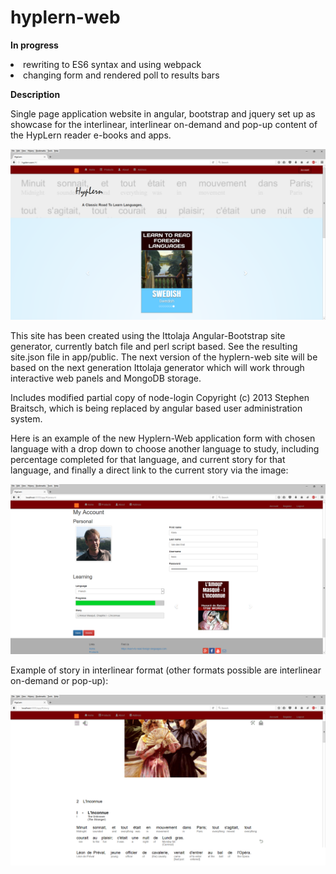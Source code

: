 # hyplern-web

<b>In progress</b>

  <li>rewriting to ES6 syntax and using webpack</li>
  <li>changing form and rendered poll to results bars</li>

<b>Description</b>

Single page application website in angular, bootstrap and jquery set up as showcase for the interlinear, interlinear on-demand and pop-up content of the HypLern reader e-books and apps.

<img src="hyplern-web.png"></img>

This site has been created using the Ittolaja Angular-Bootstrap site generator, currently batch file and perl script based. See the resulting site.json file in app/public. The next version of the hyplern-web site will be based on the next generation Ittolaja generator which will work through interactive web panels and MongoDB storage.

Includes modified partial copy of node-login Copyright (c) 2013 Stephen Braitsch, which is being replaced by angular based user administration system. 

Here is an example of the new Hyplern-Web application form with chosen language with a drop down to choose another language to study, including percentage completed for that language, and current story for that language, and finally a direct link to the current story via the image:

<img src="Account-Form-Example.png"></img>


Example of story in interlinear format (other formats possible are interlinear on-demand or pop-up):

<img src="Story-Scroll-Example.png"></img>

